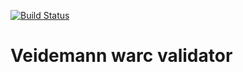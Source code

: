 [![Build Status](https://travis-ci.org/nlnwa/veidemann-warc-validator.svg?branch=master)](https://travis-ci.org/nlnwa/veidemann-warc-validator)
# Veidemann warc validator
